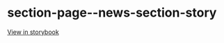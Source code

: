 # section-page--news-section-story

[View in storybook](https://raw.githack.com/Independent-Digital-News-and-Media-Ltd/indy100-pwamp-sb/PR-785-sb/index.html?path=/story/section-page--news-section-story)